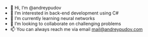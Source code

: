 - 👋 Hi, I’m @andreypudov
- 👀 I’m interested in back-end development using C#
- 🌱 I’m currently learning neural networks
- 💞️ I’m looking to collaborate on challenging problems
- 📫 You can always reach me via email mail@andreypudov.com
